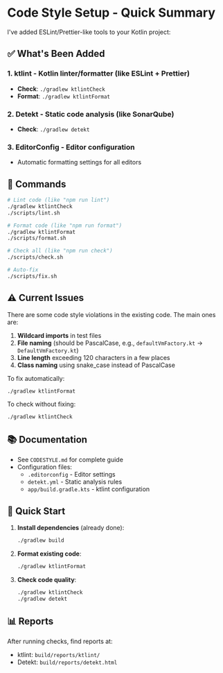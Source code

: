 # Code Style Setup - Quick Summary

I've added ESLint/Prettier-like tools to your Kotlin project:

## ✅ What's Been Added

### 1. **ktlint** - Kotlin linter/formatter (like ESLint + Prettier)
- **Check**: `./gradlew ktlintCheck`
- **Format**: `./gradlew ktlintFormat`

### 2. **Detekt** - Static code analysis (like SonarQube)
- **Check**: `./gradlew detekt`

### 3. **EditorConfig** - Editor configuration
- Automatic formatting settings for all editors

## 📝 Commands

```bash
# Lint code (like "npm run lint")
./gradlew ktlintCheck
./scripts/lint.sh

# Format code (like "npm run format")
./gradlew ktlintFormat
./scripts/format.sh

# Check all (like "npm run check")
./scripts/check.sh

# Auto-fix
./scripts/fix.sh
```

## ⚠️ Current Issues

There are some code style violations in the existing code. The main ones are:

1. **Wildcard imports** in test files
2. **File naming** (should be PascalCase, e.g., `defaultVmFactory.kt` → `DefaultVmFactory.kt`)
3. **Line length** exceeding 120 characters in a few places
4. **Class naming** using snake_case instead of PascalCase

To fix automatically:
```bash
./gradlew ktlintFormat
```

To check without fixing:
```bash
./gradlew ktlintCheck
```

## 📚 Documentation

- See `CODESTYLE.md` for complete guide
- Configuration files:
  - `.editorconfig` - Editor settings
  - `detekt.yml` - Static analysis rules
  - `app/build.gradle.kts` - ktlint configuration

## 🎯 Quick Start

1. **Install dependencies** (already done):
   ```bash
   ./gradlew build
   ```

2. **Format existing code**:
   ```bash
   ./gradlew ktlintFormat
   ```

3. **Check code quality**:
   ```bash
   ./gradlew ktlintCheck
   ./gradlew detekt
   ```

## 📊 Reports

After running checks, find reports at:
- ktlint: `build/reports/ktlint/`
- Detekt: `build/reports/detekt.html`

